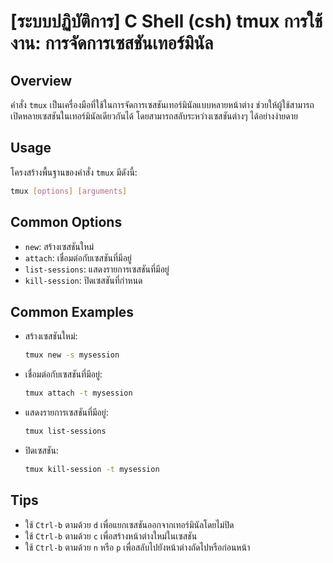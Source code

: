 # [ระบบปฏิบัติการ] C Shell (csh) tmux การใช้งาน: การจัดการเซสชันเทอร์มินัล

## Overview
คำสั่ง `tmux` เป็นเครื่องมือที่ใช้ในการจัดการเซสชันเทอร์มินัลแบบหลายหน้าต่าง ช่วยให้ผู้ใช้สามารถเปิดหลายเซสชันในเทอร์มินัลเดียวกันได้ โดยสามารถสลับระหว่างเซสชันต่างๆ ได้อย่างง่ายดาย

## Usage
โครงสร้างพื้นฐานของคำสั่ง `tmux` มีดังนี้:

```bash
tmux [options] [arguments]
```

## Common Options
- `new`: สร้างเซสชันใหม่
- `attach`: เชื่อมต่อกับเซสชันที่มีอยู่
- `list-sessions`: แสดงรายการเซสชันที่มีอยู่
- `kill-session`: ปิดเซสชันที่กำหนด

## Common Examples
- สร้างเซสชันใหม่:
  ```bash
  tmux new -s mysession
  ```

- เชื่อมต่อกับเซสชันที่มีอยู่:
  ```bash
  tmux attach -t mysession
  ```

- แสดงรายการเซสชันที่มีอยู่:
  ```bash
  tmux list-sessions
  ```

- ปิดเซสชัน:
  ```bash
  tmux kill-session -t mysession
  ```

## Tips
- ใช้ `Ctrl-b` ตามด้วย `d` เพื่อแยกเซสชันออกจากเทอร์มินัลโดยไม่ปิด
- ใช้ `Ctrl-b` ตามด้วย `c` เพื่อสร้างหน้าต่างใหม่ในเซสชัน
- ใช้ `Ctrl-b` ตามด้วย `n` หรือ `p` เพื่อสลับไปยังหน้าต่างถัดไปหรือก่อนหน้า